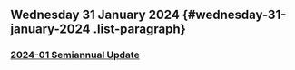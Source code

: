 ## Wednesday 31 January 2024 {#wednesday-31-january-2024 .list-paragraph}
### [2024-01 Semiannual Update](2024-01/Semiannual/Update)


